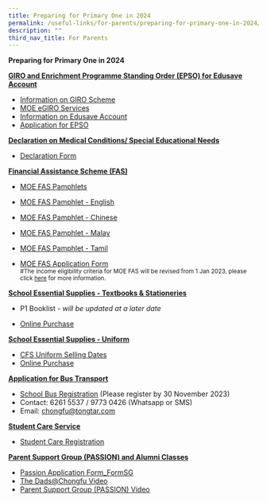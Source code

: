 ```yaml
---
title: Preparing for Primary One in 2024
permalink: /useful-links/for-parents/preparing-for-primary-one-in-2024/
description: ""
third_nav_title: For Parents
---
```

**Preparing for Primary One in 2024**

<strong><u>GIRO and Enrichment Programme Standing Order (EPSO) for Edusave Account</u></strong>

*   [Information on GIRO Scheme](https://www.moe.gov.sg/financial-matters/fees?toggle-id=giro)
*   [MOE eGIRO Services](https://www.moe.gov.sg/financial-matters/fees/egiro)
*   [Information on Edusave Account](https://www.moe.gov.sg/financial-matters/edusave-account/usage-of-edusave-funds?toggle-id=moe-funded-schools)
*   [Application for EPSO](https://form.gov.sg/5be24a1bb3f842000fdc4e59)

 
 **<u>Declaration on Medical Conditions/ Special Educational Needs</u>**
 * [Declaration Form](https://go.gov.sg/declaration2024)



**<u>Financial Assistance Scheme (FAS)</u>**

* [MOE FAS Pamphlets](https://go.gov.sg/moe-efas)
* [MOE FAS Pamphlet - English](/files/p1reg2024_moe_fas_pamphet_el.pdf)
* [MOE FAS Pamphlet - Chinese](/files/p1reg2024_moe_fas_pamphet_cl.pdf)
* [MOE FAS Pamphlet - Malay](/files/p1reg2024_moe_fas_pamphet_ml.pdf)
* [MOE FAS Pamphlet -  Tamil](/files/p1reg2024_moe_fas_pamphet_tl.pdf)

* [MOE FAS Application Form](https://form.gov.sg/632432ba67747a0011d4a0cc)
<br><small>#The income eligibility criteria for MOE FAS will be revised from 1 Jan 2023, please click [here](https://www.moe.gov.sg/news/press-releases/20221014-more-than-10000-students-to-benefit-from-revised-income-criteria-for-moe-financial-assistance-schemes-and-increased-ite-bursary-quanta) for more information.</small>

**<u>School Essential Supplies - Textbooks &amp; Stationeries</u>**

* P1 Booklist - *will be updated at a later date*

* [Online Purchase](https://www.pacificbookstores.com/public/)

**<u>School Essential Supplies - Uniform</u>**
* [CFS Uniform Selling Dates](/files/p1reg_uniform_2023_sales_date_for_cfs_dec_2.pdf)
* [Online Purchase](https://www.euniforms.com.sg/shop/product-category/primary-schools/cfps/)

**<u>Application for Bus Transport</u>**
*   [School Bus Registration](https://www.tongtar.com) (Please register by 30 November 2023)
*   Contact: 6261 5537 / 9773 0426 (Whatsapp or SMS)
*   Email: chongfu@tongtar.com

**<u>Student Care Service</u>**
*  [Student Care Registration](/files/p1reg2024_big_hearts_cover_letter.pdf)

**<u>Parent Support Group (PASSION) and Alumni Classes</u>**

*   [Passion Application Form_FormSG](https://go.gov.sg/rt226d)
*   [The Dads@Chongfu Video](http://shorturl.at/cwF14)
*   [Parent Support Group (PASSION) Video](https://tinyurl.com/y6rhd9vy)